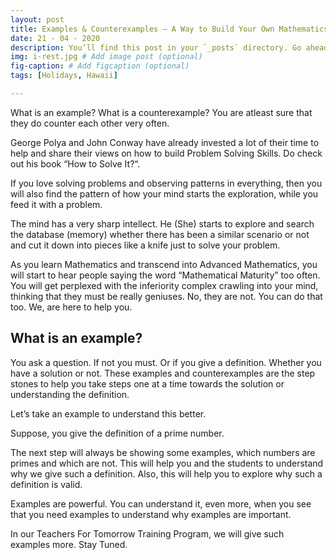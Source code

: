 ```yaml
---
layout: post
title: Examples & Counterexamples – A Way to Build Your Own Mathematics 
date: 21 - 04 - 2020
description: You’ll find this post in your `_posts` directory. Go ahead and edit it and re-build the site to see your changes. # Add post description (optional)
img: i-rest.jpg # Add image post (optional)
fig-caption: # Add figcaption (optional)
tags: [Holidays, Hawaii]

---
```

What is an example? What is a counterexample? You are atleast sure that they do counter each other very often.

George Polya and John Conway have already invested a lot of their time to help and share their views on how to build Problem Solving Skills. Do check out his book “How to Solve It?“.

If you love solving problems and observing patterns in everything, then you will also find the pattern of how your mind starts the exploration, while you feed it with a problem.

The mind has a very sharp intellect. He (She) starts to explore and search the database (memory) whether there has been a similar scenario or not and cut it down into pieces like a knife just to solve your problem.

As you learn Mathematics and transcend into Advanced Mathematics, you will start to hear people saying the word “Mathematical Maturity” too often. You will get perplexed with the inferiority complex crawling into your mind, thinking that they must be really geniuses. No, they are not. You can do that too. We, are here to help you.

## What is an example?
You ask a question. If not you must. Or if you give a definition. Whether you have a solution or not. These examples and counterexamples are the step stones to help you take steps one at a time towards the solution or understanding the definition.

Let’s take an example to understand this better.

Suppose, you give the definition of a prime number.

The next step will always be showing some examples, which numbers are primes and which are not. This will help you and the students to understand why we give such a definition. Also, this will help you to explore why such a definition is valid.

Examples are powerful. You can understand it, even more, when you see that you need examples to understand why examples are important.

In our Teachers For Tomorrow Training Program, we will give such examples more. Stay Tuned.

<!--![I and My friends]({{site.baseurl}}/assets/img/we-in-rest.jpg)

## What is a Counterexample?

Counterexamples are interesting. You ask a question and it may be false. The question has a solution in negative. Counterexamples are even more interesting. They are tricky to find.

Suppose, you are understanding Pythagorean Triplets i.e. Positive Integer Solutions to $a^2 + b^2 = c^2$. Now you take examples to understand the solutions better.

You get (3,4,5) as a solution. You try to find the next where 5 is increased a bit. You get (6,8,10).

If you are a child at heart. You may think, “Wow, are they multiples of each other always?” This is the first step. This is called the art of Generalization. Let that be a topic for a different day.

Now, you try to explore more. Then you get the numbers (5,12,13). You are sad. The question, you asked excitedly has no answer in positive. This solution has an answer giving a negative example to your question. This is what Counterexample is. But, this is an opportunity to ask another question.

Then, can I find a general formula among these numbers? And you give conjectures ( questions ) and give examples and counterexamples and make your own universe of Mathematics.

Your Questions, Your Examples, Your Counterexamples, Your Proofs – Thus you discover your World of Mathematics.

There, you find yourselves blissed-out and drunk in Mathematics for hours and days. Sometimes, you may forget to eat and sleep. Then, you know it is working. :p

Don’t forget to keep a journal where it is just you and your Mathematics. 🙂

Stay Tuned.

>Quote
* Bullet




